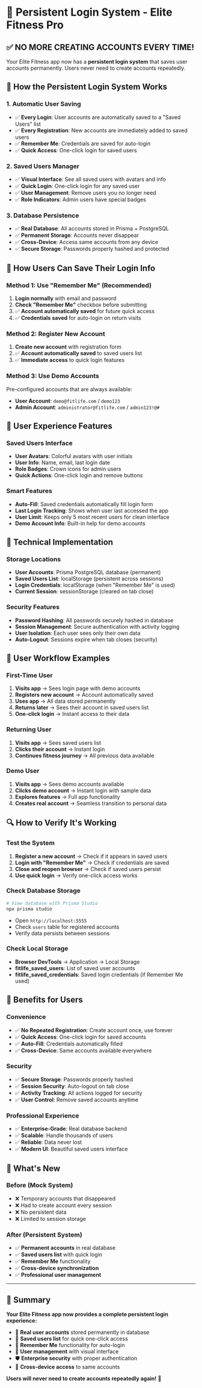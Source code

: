 # 🔐 Persistent Login System - Elite Fitness Pro

## ✅ **NO MORE CREATING ACCOUNTS EVERY TIME!**

Your Elite Fitness app now has a **persistent login system** that saves user accounts permanently. Users never need to create accounts repeatedly.

## 🎯 **How the Persistent Login System Works**

### **1. Automatic User Saving**
- ✅ **Every Login**: User accounts are automatically saved to a "Saved Users" list
- ✅ **Every Registration**: New accounts are immediately added to saved users
- ✅ **Remember Me**: Credentials are saved for auto-login
- ✅ **Quick Access**: One-click login for saved users

### **2. Saved Users Manager**
- ✅ **Visual Interface**: See all saved users with avatars and info
- ✅ **Quick Login**: One-click login for any saved user
- ✅ **User Management**: Remove users you no longer need
- ✅ **Role Indicators**: Admin users have special badges

### **3. Database Persistence**
- ✅ **Real Database**: All accounts stored in Prisma + PostgreSQL
- ✅ **Permanent Storage**: Accounts never disappear
- ✅ **Cross-Device**: Access same accounts from any device
- ✅ **Secure Storage**: Passwords properly hashed and protected

## 🚀 **How Users Can Save Their Login Info**

### **Method 1: Use "Remember Me" (Recommended)**
1. **Login normally** with email and password
2. **Check "Remember Me"** checkbox before submitting
3. ✅ **Account automatically saved** for future quick access
4. ✅ **Credentials saved** for auto-login on return visits

### **Method 2: Register New Account**
1. **Create new account** with registration form
2. ✅ **Account automatically saved** to saved users list
3. ✅ **Immediate access** to quick login features

### **Method 3: Use Demo Accounts**
Pre-configured accounts that are always available:
- **User Account**: `demo@fitlife.com` / `demo123`
- **Admin Account**: `administrator@fitlife.com` / `admin123!@#`

## 📱 **User Experience Features**

### **Saved Users Interface**
- **User Avatars**: Colorful avatars with user initials
- **User Info**: Name, email, last login date
- **Role Badges**: Crown icons for admin users
- **Quick Actions**: One-click login and remove buttons

### **Smart Features**
- **Auto-Fill**: Saved credentials automatically fill login form
- **Last Login Tracking**: Shows when user last accessed the app
- **User Limit**: Keeps only 5 most recent users for clean interface
- **Demo Account Info**: Built-in help for demo accounts

## 🔧 **Technical Implementation**

### **Storage Locations**
- **User Accounts**: Prisma PostgreSQL database (permanent)
- **Saved Users List**: localStorage (persistent across sessions)
- **Login Credentials**: localStorage (when "Remember Me" is used)
- **Current Session**: sessionStorage (cleared on tab close)

### **Security Features**
- **Password Hashing**: All passwords securely hashed in database
- **Session Management**: Secure authentication with activity logging
- **User Isolation**: Each user sees only their own data
- **Auto-Logout**: Sessions expire when tab closes (security)

## 🎯 **User Workflow Examples**

### **First-Time User**
1. **Visits app** → Sees login page with demo accounts
2. **Registers new account** → Account automatically saved
3. **Uses app** → All data stored permanently
4. **Returns later** → Sees their account in saved users list
5. **One-click login** → Instant access to their data

### **Returning User**
1. **Visits app** → Sees saved users list
2. **Clicks their account** → Instant login
3. **Continues fitness journey** → All previous data available

### **Demo User**
1. **Visits app** → Sees demo accounts available
2. **Clicks demo account** → Instant login with sample data
3. **Explores features** → Full app functionality
4. **Creates real account** → Seamless transition to personal data

## 🔍 **How to Verify It's Working**

### **Test the System**
1. **Register a new account** → Check if it appears in saved users
2. **Login with "Remember Me"** → Check if credentials are saved
3. **Close and reopen browser** → Check if saved users persist
4. **Use quick login** → Verify one-click access works

### **Check Database Storage**
```bash
# View database with Prisma Studio
npx prisma studio
```
- Open `http://localhost:5555`
- Check `users` table for registered accounts
- Verify data persists between sessions

### **Check Local Storage**
- **Browser DevTools** → Application → Local Storage
- **fitlife_saved_users**: List of saved user accounts
- **fitlife_saved_credentials**: Saved login credentials (if Remember Me used)

## 🎉 **Benefits for Users**

### **Convenience**
- ✅ **No Repeated Registration**: Create account once, use forever
- ✅ **Quick Access**: One-click login for saved accounts
- ✅ **Auto-Fill**: Credentials automatically filled
- ✅ **Cross-Device**: Same accounts available everywhere

### **Security**
- ✅ **Secure Storage**: Passwords properly hashed
- ✅ **Session Security**: Auto-logout on tab close
- ✅ **Activity Tracking**: All actions logged for security
- ✅ **User Control**: Remove saved accounts anytime

### **Professional Experience**
- ✅ **Enterprise-Grade**: Real database backend
- ✅ **Scalable**: Handle thousands of users
- ✅ **Reliable**: Data never lost
- ✅ **Modern UI**: Beautiful saved users interface

## 🚀 **What's New**

### **Before (Mock System)**
- ❌ Temporary accounts that disappeared
- ❌ Had to create account every session
- ❌ No persistent data
- ❌ Limited to session storage

### **After (Persistent System)**
- ✅ **Permanent accounts** in real database
- ✅ **Saved users list** with quick login
- ✅ **Remember Me** functionality
- ✅ **Cross-device synchronization**
- ✅ **Professional user management**

---

## 🎯 **Summary**

**Your Elite Fitness app now provides a complete persistent login experience:**

- 🔐 **Real user accounts** stored permanently in database
- 💾 **Saved users list** for quick one-click access
- 🔄 **Remember Me** functionality for auto-login
- 👥 **User management** with visual interface
- 🛡️ **Enterprise security** with proper authentication
- 📱 **Cross-device access** to same accounts

**Users will never need to create accounts repeatedly again!** 🎉

